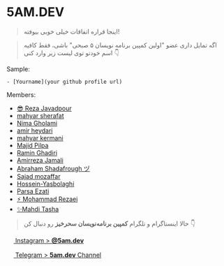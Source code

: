 # **5AM.DEV**

> اینجا قراره اتفاقات خیلی خوبی بیوفته!

> اگه تمایل داری عضو "اولین کمپین برنامه نویسان ۵ صبحی" باشی،
> فقط کافیه اسم خودتو توی لیست زیر وارد کنی 👇

Sample:

`- [Yourname](your github profile url)`

Members:

- [😎 Reza Javadpour](https://github.com/Reza-Javadpour)
- [mahyar sherafat](https://github.com/sherafat79)
- [Nima Gholami](https://github.com/Nimaism)
- [amir heydari](https://github.com/amirheydarii)
- [mahyar kermani](https://github.com/mahyarkermani)
- [Majid Pilpa](https://github.com/majid-pilpa)
- [Ramin Ghadiri](https://github.com/ramin-ghadiri)
- [Amirreza Jamali](https://github.com/Amir-Rezuw)
- [Abraham Shadafrough ヅ](https://github.com/shadafrough)
- [Sajad mozaffar](https://github.com/Sajadqadir01)
- [Hossein-Yasbolaghi](https://github.com/Hossein-Yasbolaghi)
- [Parsa Ezati](https://github.com/ParsaEzati)
- [⚡ Mohammad Rezaei](https://github.com/MohammadRezaei5)
- [✨Mahdi Tasha](https://github.com/MohamadMahdi-Tasha)
> حالا اینستاگرام‌ و تلگرام **کمپین برنامه‌نویسان سحرخیز** رو دنبال کن 👇

<a href="http://www.instagram.com/5am.dev" target="_blank" rel="noreferrer"><img src="https://raw.githubusercontent.com/danielcranney/readme-generator/main/public/icons/socials/instagram.svg" width="16" height="16" /> Instagram > **@5am.dev**</a>

<a href="https://t.me/fiveam_dev_channel" target="_blank" rel="noreferrer"><img src="https://telegram.org/img/favicon-32x32.png" width="16" height="16" /> Telegram > **5am.dev** Channel</a>
